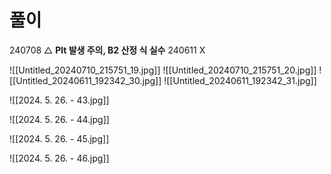 # 풀이


240708 △ **Plt 발생 주의, B2 산정 식 실수**
240611 X


![[Untitled_20240710_215751_19.jpg]]
![[Untitled_20240710_215751_20.jpg]]
![[Untitled_20240611_192342_30.jpg]]
![[Untitled_20240611_192342_31.jpg]]

![[2024. 5. 26. - 43.jpg]]

![[2024. 5. 26. - 44.jpg]]

![[2024. 5. 26. - 45.jpg]]

![[2024. 5. 26. - 46.jpg]]